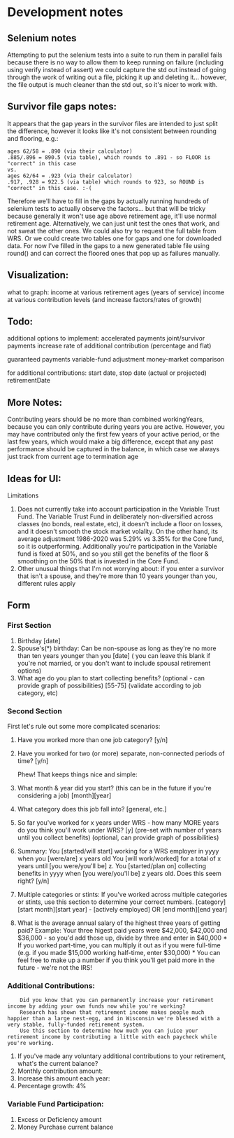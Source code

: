 # Development notes

## Selenium notes
Attempting to put the selenium tests into a suite to run them in parallel fails because
 there is no way to allow them to keep running on failure (including using verify instead of assert)
 we could capture the std out instead of going through the work of writing out a file, picking it up and deleting it...
 however, the file output is much cleaner than the std out, so it's nicer to work with.

## Survivor file gaps notes:
 It appears that the gap years in the survivor files are intended to just split the difference,
 however it looks like it's not consistent between rounding and flooring, e.g.:
 
```
ages 62/58 = .890 (via their calculator)
.885/.896 = 890.5 (via table), which rounds to .891 - so FLOOR is "correct" in this case
vs.
ages 62/64 = .923 (via their calculator)
.917, .928 = 922.5 (via table) which rounds to 923, so ROUND is "correct" in this case. :-(
```

Therefore we'll have to
 fill in the gaps by actually running hundreds of selenium tests to actually observe the factors...
 but that will be tricky because generally it won't use age above retirement age, it'll use normal retirement age.
 Alternatively, we can just unit test the ones that work, and not sweat the other ones. We could also try to request the full
 table from WRS. Or we could create two tables one for gaps and one for downloaded data. For now I've filled in the gaps to 
 a new generated table file using round() and can correct the floored ones that pop up as failures manually.

## Visualization:
what to graph:
    income at various retirement ages (years of service)
    income at various contribution levels (and increase factors/rates of growth)

## Todo:
additional options to implement:
accelerated payments
joint/survivor payments
increase rate of additional contribution (percentage and flat)

guaranteed payments
variable-fund adjustment
money-market comparison

for additional contributions:
start date, stop date (actual or projected)
retirementDate

## More Notes:

Contributing years should be no more than combined workingYears, because you can only contribute
during years you are active. However, you may have contributed only the first few years of your active
period, or the last few years, which would make a big difference, except that any past performance
should be captured in the balance, in which case we always just track from current age to termination age

## Ideas for UI:
Limitations
1) Does not currently take into account participation in the Variable Trust Fund.
    The Variable Trust Fund in deliberately non-diversified across classes (no bonds, real estate, etc), it doesn't include a floor on losses, and it doesn't smooth the stock market volality.
    On the other hand, its average adjustment 1986-2020 was 5.29% vs 3.35% for the Core fund, so it is outperforming.
    Additionally you're participation in the Variable fund is fixed at 50%, and so you still get the benefits of the floor & smoothing on the 50% that is invested in the Core Fund.
2) Other unusual things that I'm not worrying about:
    if you enter a survivor that isn't a spouse, and they're more than 10 years younger than you, different rules apply

## Form
### First Section
1. Birthday
    [date]
1. Spouse's(*) birthday:
    Can be non-spouse as long as they're no more than ten years younger than you
    [date] ( you can leave this blank if you're not married, or you don't want to include spousal retirement options)
1. What age do you plan to start collecting benefits? (optional - can provide graph of possibilities)
    [55-75] (validate according to job category, etc)
### Second Section
First let's rule out some more complicated scenarios:
1. Have you worked more than one job category?
        [y/n]
1. Have you worked for two (or more) separate, non-connected periods of time?
        [y/n]

    Phew! That keeps things nice and simple:

1. What month & year did you start? (this can be in the future if you're considering a job)
    [month][year]

1. What category does this job fall into?
    [general, etc.]

1. So far you've worked for x years under WRS - how many MORE years do you think you'll work under WRS?
    [y] (pre-set with number of years until you collect benefits) (optional, can provide graph of possibilities)

1. Summary:
        You [started/will start] working for a WRS employer in yyyy when you [were/are] x years old
        You [will work/worked] for a total of x years until [you were/you'll be] z.
        You [started/plan on] collecting benefits in yyyy when [you were/you'll be] z years old.
        Does this seem right?
        [y/n]

1. Multiple categories or stints:
        If you've worked across multiple categories or stints, use this section to determine your correct numbers.
        [category][start month][start year] - [actively employed] OR [end month][end year]

1. What is the average annual salary of the highest three years of getting paid?
        Example: Your three higest paid years were $42,000, $42,000 and $36,000 - so you'd add those up, divide by three and enter in $40,000
        * If you worked part-time, you can multiply it out as if you were full-time (e.g. if you made $15,000 working half-time, enter $30,000)
        * You can feel free to make up a number if you think you'll get paid more in the future - we're not the IRS!


### Additional Contributions:
        Did you know that you can permanently increase your retirement income by adding your own funds now while you're working?
        Research has shown that retirement income makes people much happier than a large nest-egg, and in Wisconsin we're blessed with a very stable, fully-funded retirement system.
        Use this section to determine how much you can juice your retirement income by contributing a little with each paycheck while you're working.

1. If you've made any voluntary additional contributions to your retirement, what's the current balance?
1. Monthly contribution amount:
1. Increase this amount each year:
1. Percentage growth: 4%

### Variable Fund Participation:
1. Excess or Deficiency amount
1. Money Purchase current balance

